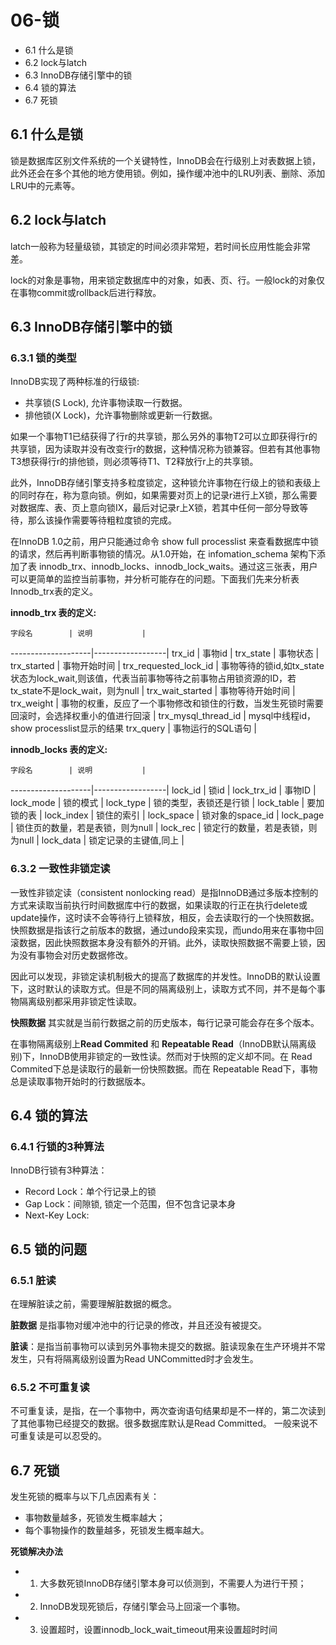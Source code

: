 
# 06-锁

- 6.1 什么是锁
- 6.2 lock与latch
- 6.3 InnoDB存储引擎中的锁
- 6.4 锁的算法
- 6.7 死锁


## 6.1 什么是锁

锁是数据库区别文件系统的一个关键特性，InnoDB会在行级别上对表数据上锁，此外还会在多个其他的地方使用锁。例如，操作缓冲池中的LRU列表、删除、添加LRU中的元素等。

## 6.2 lock与latch

latch一般称为轻量级锁，其锁定的时间必须非常短，若时间长应用性能会非常差。

lock的对象是事物，用来锁定数据库中的对象，如表、页、行。一般lock的对象仅在事物commit或rollback后进行释放。

## 6.3 InnoDB存储引擎中的锁

### 6.3.1 锁的类型

InnoDB实现了两种标准的行级锁:

- 共享锁(S Lock), 允许事物读取一行数据。
- 排他锁(X Lock)，允许事物删除或更新一行数据。

如果一个事物T1已结获得了行r的共享锁，那么另外的事物T2可以立即获得行r的共享锁，因为读取并没有改变行r的数据，这种情况称为锁兼容。但若有其他事物T3想获得行r的排他锁，则必须等待T1、T2释放行r上的共享锁。

此外，InnoDB存储引擎支持多粒度锁定，这种锁允许事物在行级上的锁和表级上的同时存在，称为意向锁。例如，如果需要对页上的记录r进行上X锁，那么需要对数据库、表、页上意向锁IX，最后对记录r上X锁，若其中任何一部分导致等待，那么该操作需要等待粗粒度锁的完成。

在InnoDB 1.0之前，用户只能通过命令 show full processlist 来查看数据库中锁的请求，然后再判断事物锁的情况。从1.0开始，在 infomation\_schema 架构下添加了表 innodb\_trx、innodb\_locks、innodb\_lock\_waits。通过这三张表，用户可以更简单的监控当前事物，并分析可能存在的问题。下面我们先来分析表 Innodb_trx表的定义。

**innodb_trx 表的定义:**

	字段名        | 说明           |
--------------------|------------------|
trx_id				| 事物id   | 
trx_state			| 事物状态  | 
trx_started			| 事物开始时间  | 
trx\_requested\_lock\_id | 事物等待的锁id,如tx\_state状态为lock\_wait,则该值，代表当前事物等待之前事物占用锁资源的ID，若tx\_state不是lock\_wait，则为null |
trx\_wait\_started			| 事物等待开始时间  | 
trx\_weight			| 事物的权重，反应了一个事物修改和锁住的行数，当发生死锁时需要回滚时，会选择权重小的值进行回滚  |
trx\_mysql\_thread\_id | mysql中线程id，show processlist显示的结果
trx\_query 			| 事物运行的SQL语句 | 

**innodb_locks 表的定义:**

	字段名        | 说明           |
--------------------|------------------|
lock_id				| 锁id   | 
lock\_trx_id			| 事物ID  | 
lock_mode			| 锁的模式 | 
lock_type			| 锁的类型，表锁还是行锁 | 
lock_table			| 要加锁的表 | 
lock_index			| 锁住的索引 | 
lock_space			| 锁对象的space_id | 
lock_page				| 锁住页的数量，若是表锁，则为null | 
lock_rec				| 锁定行的数量，若是表锁，则为null | 
lock_data				| 锁定记录的主键值,同上 | 

### 6.3.2 一致性非锁定读

一致性非锁定读（consistent nonlocking read）是指InnoDB通过多版本控制的方式来读取当前执行时间数据库中行的数据，如果读取的行正在执行delete或update操作，这时读不会等待行上锁释放，相反，会去读取行的一个快照数据。快照数据是指该行之前版本的数据，通过undo段来实现，而undo用来在事物中回滚数据，因此快照数据本身没有额外的开销。此外，读取快照数据不需要上锁，因为没有事物会对历史数据修改。

因此可以发现，非锁定读机制极大的提高了数据库的并发性。InnoDB的默认设置下，这时默认的读取方式。但是不同的隔离级别上，读取方式不同，并不是每个事物隔离级别都采用非锁定性读取。

**快照数据** 其实就是当前行数据之前的历史版本，每行记录可能会存在多个版本。

在事物隔离级别上**Read Commited** 和 **Repeatable Read**（InnoDB默认隔离级别)下，InnoDB使用非锁定的一致性读。然而对于快照的定义却不同。在 Read Commited下总是读取行的最新一份快照数据。而在 Repeatable Read下，事物总是读取事物开始时的行数据版本。

## 6.4 锁的算法

### 6.4.1 行锁的3种算法

InnoDB行锁有3种算法：

- Record Lock：单个行记录上的锁
- Gap Lock：间隙锁, 锁定一个范围，但不包含记录本身
- Next-Key Lock:

## 6.5 锁的问题

### 6.5.1 脏读

在理解脏读之前，需要理解脏数据的概念。

**脏数据** 是指事物对缓冲池中的行记录的修改，并且还没有被提交。

**脏读**：是指当前事物可以读到另外事物未提交的数据。脏读现象在生产环境并不常发生，只有将隔离级别设置为Read UNCommitted时才会发生。

### 6.5.2 不可重复读

不可重复读，是指，在一个事物中，两次查询语句结果却是不一样的，第二次读到了其他事物已经提交的数据。很多数据库默认是Read Committed。 一般来说不可重复读是可以忍受的。


## 6.7 死锁

发生死锁的概率与以下几点因素有关：

- 事物数量越多，死锁发生概率越大；
- 每个事物操作的数量越多，死锁发生概率越大。

**死锁解决办法**

- 1. 大多数死锁InnoDB存储引擎本身可以侦测到，不需要人为进行干预；
- 2. InnoDB发现死锁后，存储引擎会马上回滚一个事物。
- 3. 设置超时，设置innodb_lock_wait_timeout用来设置超时时间

